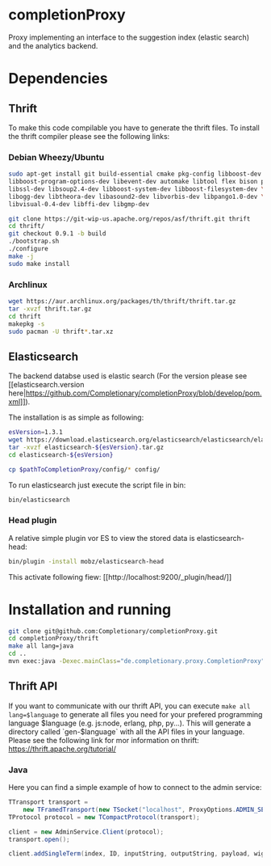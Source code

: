 completionProxy
===============

Proxy implementing an interface to the suggestion index (elastic search) and the analytics backend.

# Dependencies
## Thrift
To make this code compilable you have to generate the thrift files. To install the thrift compiler please see the following links:

### Debian Wheezy/Ubuntu
```bash
sudo apt-get install git build-essential cmake pkg-config libboost-dev libboost-test-dev \
libboost-program-options-dev libevent-dev automake libtool flex bison pkg-config \
libssl-dev libsoup2.4-dev libboost-system-dev libboost-filesystem-dev \
libogg-dev libtheora-dev libasound2-dev libvorbis-dev libpango1.0-dev \
libvisual-0.4-dev libffi-dev libgmp-dev

git clone https://git-wip-us.apache.org/repos/asf/thrift.git thrift
cd thrift/
git checkout 0.9.1 -b build
./bootstrap.sh
./configure
make -j
sudo make install
```

### Archlinux
```bash
wget https://aur.archlinux.org/packages/th/thrift/thrift.tar.gz
tar -xvzf thrift.tar.gz
cd thrift
makepkg -s
sudo pacman -U thrift*.tar.xz
```

## Elasticsearch
The backend databse used is elastic search (For the version please see [[elasticsearch.version here|https://github.com/Completionary/completionProxy/blob/develop/pom.xml]]).

The installation is as simple as following:
```bash
esVersion=1.3.1
wget https://download.elasticsearch.org/elasticsearch/elasticsearch/elasticsearch-${esVersion}.tar.gz
tar -xvzf elasticsearch-${esVersion}.tar.gz
cd elasticsearch-${esVersion}

cp $pathToCompletionProxy/config/* config/
```
To run elasticsearch just execute the script file in bin:
```bash
bin/elasticsearch
```

### Head plugin
A relative simple plugin vor ES to view the stored data is elasticsearch-head:
```bash
bin/plugin -install mobz/elasticsearch-head
```
This activate following fiew: [[http://localhost:9200/_plugin/head/]]


# Installation and running
```bash
git clone git@github.com:Completionary/completionProxy.git
cd completionProxy/thrift
make all lang=java
cd ..
mvn exec:java -Dexec.mainClass="de.completionary.proxy.CompletionProxy"
```

## Thrift API
If you want to communicate with our thrift API, you can execute `make all lang=$language` to generate all files you need for your prefered programming language $language (e.g. js:node, erlang, php, py...). This will generate a directory called `gen-$language` with all the API files in your language. Please see the following link for mor information on thrift: https://thrift.apache.org/tutorial/

### Java
Here you can find a simple example of how to connect to the admin service:

```java
TTransport transport =
    new TFramedTransport(new TSocket("localhost", ProxyOptions.ADMIN_SERVER_PORT));
TProtocol protocol = new TCompactProtocol(transport);

client = new AdminService.Client(protocol);
transport.open();

client.addSingleTerm(index, ID, inputString, outputString, payload, wight);

```
